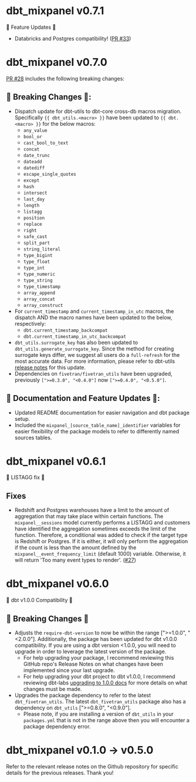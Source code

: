# dbt_mixpanel v0.7.1
🎉 Feature Updates 🎉
- Databricks and Postgres compatibility! ([PR #33](https://github.com/fivetran/dbt_mixpanel/pull/33))

# dbt_mixpanel v0.7.0
[PR #28](https://github.com/fivetran/dbt_mixpanel/pull/28) includes the following breaking changes:
## 🚨 Breaking Changes 🚨:
- Dispatch update for dbt-utils to dbt-core cross-db macros migration. Specifically `{{ dbt_utils.<macro> }}` have been updated to `{{ dbt.<macro> }}` for the below macros:
    - `any_value`
    - `bool_or`
    - `cast_bool_to_text`
    - `concat`
    - `date_trunc`
    - `dateadd`
    - `datediff`
    - `escape_single_quotes`
    - `except`
    - `hash`
    - `intersect`
    - `last_day`
    - `length`
    - `listagg`
    - `position`
    - `replace`
    - `right`
    - `safe_cast`
    - `split_part`
    - `string_literal`
    - `type_bigint`
    - `type_float`
    - `type_int`
    - `type_numeric`
    - `type_string`
    - `type_timestamp`
    - `array_append`
    - `array_concat`
    - `array_construct`
- For `current_timestamp` and `current_timestamp_in_utc` macros, the dispatch AND the macro names have been updated to the below, respectively:
    - `dbt.current_timestamp_backcompat`
    - `dbt.current_timestamp_in_utc_backcompat`
- `dbt_utils.surrogate_key` has also been updated to `dbt_utils.generate_surrogate_key`. Since the method for creating surrogate keys differ, we suggest all users do a `full-refresh` for the most accurate data. For more information, please refer to dbt-utils [release notes](https://github.com/dbt-labs/dbt-utils/releases) for this update.
- Dependencies on `fivetran/fivetran_utils` have been upgraded, previously `[">=0.3.0", "<0.4.0"]` now `[">=0.4.0", "<0.5.0"]`.

## 🎉 Documentation and Feature Updates 🎉:
- Updated README documentation for easier navigation and dbt package setup.
- Included the `mixpanel_[source_table_name]_identifier` variables for easier flexibility of the package models to refer to differently named sources tables.

# dbt_mixpanel v0.6.1
🎉 LISTAGG fix 🎉
## Fixes
- Redshift and Postgres warehouses have a limit to the amount of aggregation that may take place within certain functions. The `mixpanel__sessions` model currently performs a LISTAGG and customers have identified the aggregation sometimes exceeds the limit of the function. Therefore, a conditional was added to check if the target type is Redshift or Postgres. If it is either, it will only perform the aggregation if the count is less than the amount defined by the `mixpanel__event_frequency_limit` (default 1000) variable. Otherwise, it will return 'Too many event types to render'. ([#27](https://github.com/fivetran/dbt_mixpanel/pull/27))
# dbt_mixpanel v0.6.0
🎉 dbt v1.0.0 Compatibility 🎉
## 🚨 Breaking Changes 🚨
- Adjusts the `require-dbt-version` to now be within the range [">=1.0.0", "<2.0.0"]. Additionally, the package has been updated for dbt v1.0.0 compatibility. If you are using a dbt version <1.0.0, you will need to upgrade in order to leverage the latest version of the package.
  - For help upgrading your package, I recommend reviewing this GitHub repo's Release Notes on what changes have been implemented since your last upgrade.
  - For help upgrading your dbt project to dbt v1.0.0, I recommend reviewing dbt-labs [upgrading to 1.0.0 docs](https://docs.getdbt.com/docs/guides/migration-guide/upgrading-to-1-0-0) for more details on what changes must be made.
- Upgrades the package dependency to refer to the latest `dbt_fivetran_utils`. The latest `dbt_fivetran_utils` package also has a dependency on `dbt_utils` [">=0.8.0", "<0.9.0"].
  - Please note, if you are installing a version of `dbt_utils` in your `packages.yml` that is not in the range above then you will encounter a package dependency error.

# dbt_mixpanel v0.1.0 -> v0.5.0
Refer to the relevant release notes on the Github repository for specific details for the previous releases. Thank you!
